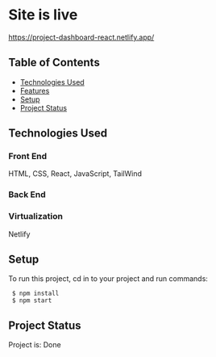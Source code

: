 # Site is live

https://project-dashboard-react.netlify.app/

## Table of Contents
* [Technologies Used](#technologies-used)
* [Features](#features)
* [Setup](#setup)
* [Project Status](#project-status)

## Technologies Used

### Front End
HTML, CSS, React, JavaScript, TailWind

### Back End


### Virtualization 
Netlify

## Setup
To run this project, cd in to your project and run commands:

```
 $ npm install
 $ npm start
```

## Project Status
Project is: Done



